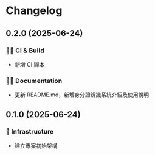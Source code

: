 # Changelog

## 0.2.0 (2025-06-24)

### 💚👷 CI & Build

- 新增 CI 腳本

### 📝💡 Documentation

- 更新 README.md，新增身分證辨識系統介紹及使用說明

## 0.1.0 (2025-06-24)

### 🧱 Infrastructure

- 建立專案初始架構
